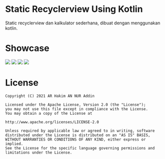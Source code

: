 # Static Recyclerview Using Kotlin
Static recyclerview dan kalkulator sederhana, dibuat dengan menggunakan kotlin.

# Showcase
![](https://user-images.githubusercontent.com/79903756/145961350-7cb2a26a-a05c-4a49-9238-23633b764a6a.jpg)
![](https://user-images.githubusercontent.com/79903756/145961352-c56303ee-8c6f-4de3-be83-924c454d8685.jpg)
![](https://user-images.githubusercontent.com/79903756/145961342-55d5a5b4-0c97-44ba-84b3-29cf816f61f1.jpg)
![](https://user-images.githubusercontent.com/79903756/145961346-c09122bc-e6df-4ae1-8b80-5f1cc44b7fec.jpg)


# License
```
Copyright (C) 2021 AR Hakim AN NUR Addin

Licensed under the Apache License, Version 2.0 (the "License");
you may not use this file except in compliance with the License.
You may obtain a copy of the License at

http://www.apache.org/licenses/LICENSE-2.0

Unless required by applicable law or agreed to in writing, software
distributed under the License is distributed on an "AS IS" BASIS,
WITHOUT WARRANTIES OR CONDITIONS OF ANY KIND, either express or implied.
See the License for the specific language governing permissions and
limitations under the License.
```
